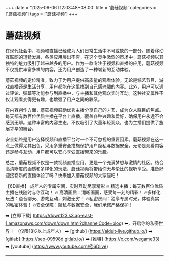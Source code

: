 +++
date = '2025-06-06T12:03:48+08:00'
title = '蘑菇视频'
categories = ['蘑菇视频']
tags = ['蘑菇视频']
+++

# 蘑菇视频

在现代社会中，视频和直播已经成为人们日常生活中不可或缺的一部分。随着移动互联网的迅猛发展，各类应用层出不穷，在这个竞争激烈的市场中，蘑菇视频以其独特的魅力吸引了越来越多的用户。作为一款专注于视频和直播的应用，蘑菇视频不仅提供丰富多样的内容，还为用户创造了一种崭新的互动体验。

蘑菇视频的定位精准，致力于为用户提供高质量的观看体验。无论是综艺节目、游戏直播还是生活分享，用户都能在这里找到自己感兴趣的内容。此外，用户可以通过评论、弹幕等功能参与到直播中，与主播和其他观众实时互动。这种社交属性不仅让观看变得更有趣，也增强了用户之间的联系。

在内容创作方面，蘑菇视频鼓励优秀主播分享自己的才艺，成为众人瞩目的焦点。每天都有数百位优质主播在平台上直播，覆盖各种兴趣和爱好，确保用户永远不会感到无聊。这种丰富的内容生态，不仅吸引了大量年轻观众，也为主播们提供了施展才华的舞台。

安全始终是用户选择视频和直播平台时一个不可忽视的重要因素。蘑菇视频在这一点上做得尤其出色，采用多重安全措施保护用户隐私与数据安全。无论是观看内容还是参与互动，用户都可以安心享受直播带来的乐趣。

总之，蘑菇视频不仅是一款视频直播应用，更是一个充满梦想与激情的社区。结合高清晰度的画质和多样化的玩法，蘑菇视频将带给你无与伦比的视听享受。准备好迎接崭新的直播体验了吗？快来加入蘑菇视频的大家庭吧！

【6D直播】
成年人的专属空间，实时互动尽享精彩
🔥 精选主播：每天数百位优质主播在线随时与你互动！
🔥 高清画质：清晰画面，感受每一刻的精彩！
🔥多样化玩法：语音聊天、游戏互动，刺激无穷！
🔥私密房间：独享专属时光，体验真实的私密体验！
🔥安全保障：隐私与数据安全，我们承诺严格保护！

➡️ [立即下载] (https://down123.s3.ap-east-1.amazonaws.com/down/down.html?channelCode=blog) ⬅️，开启你的私密世界！ 
（仅限18岁以上成年人） 
➡️ [github] (https://aldult-live.github.io/) 
➡️ [gitlab] (https://seo-09598d.gitlab.io/) 
➡️ [推特] (https://x.com/wegame33) 
➡️ [youtube] (https://www.youtube.com/@6Dlive)

---
